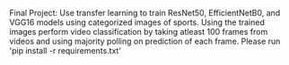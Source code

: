 Final Project: Use transfer learning to train ResNet50, EfficientNetB0, and VGG16 models using categorized images of sports. Using the trained images perform video classification by taking atleast 100 frames from videos and using majority polling on prediction of each frame.
Please run 'pip install -r requirements.txt'
